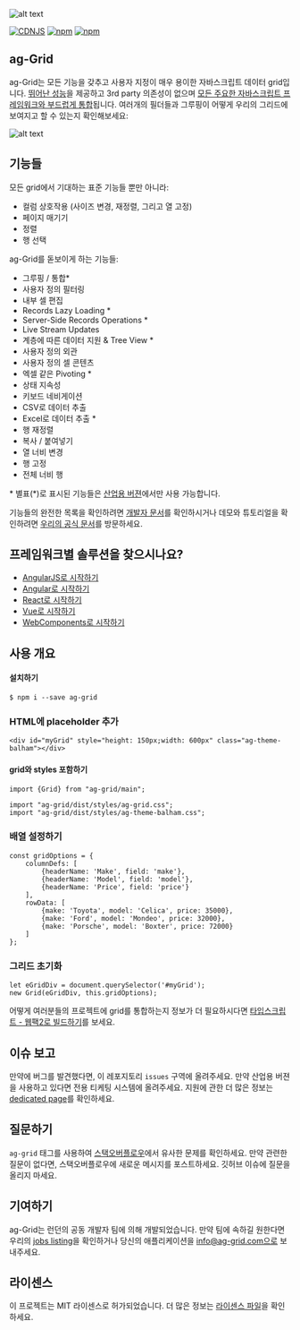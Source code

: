 
![alt text](./github-banner.png "Logo Title Text 1")

[![CDNJS](https://img.shields.io/cdnjs/v/ag-grid-community.svg)](https://cdnjs.com/libraries/ag-grid-community)
[![npm](https://img.shields.io/npm/dm/ag-grid-community.svg)](https://www.npmjs.com/package/ag-grid-community)
[![npm](https://img.shields.io/npm/dt/ag-grid-community.svg)](https://www.npmjs.com/package/ag-grid-community)

ag-Grid
------

ag-Grid는 모든 기능을 갖추고 사용자 지정이 매우 용이한 자바스크립트 데이터 grid입니다.
[뛰어난 성능](https://www.ag-grid.com/example.php?utm_source=ag-grid-readme&utm_medium=repository&utm_campaign=github#/performance/1)을 제공하고 3rd party 의존성이 없으며 [모든 주요한 자바스크립트 프레임워크와 부드럽게 통합](https://www.ag-grid.com/javascript-grid-getting-started?utm_source=ag-grid-readme&utm_medium=repository&utm_campaign=github)됩니다. 여러개의 필더들과 그루핑이 어떻게 우리의 그리드에 보여지고 할 수 있는지 확인해보세요:

![alt text](./github-grid-demo.jpg "Logo Title Text 1")


기능들
--------------

모든 grid에서 기대하는 표준 기능들 뿐만 아니라:

* 컬럼 상호작용 (사이즈 변경, 재정렬, 그리고 열 고정)
* 페이지 매기기
* 정렬
* 행 선택

ag-Grid를 돋보이게 하는 기능들:

* 그루핑 / 통합*
* 사용자 정의 필터링
* 내부 셀 편집
* Records Lazy Loading *
* Server-Side Records Operations *
* Live Stream Updates
* 계층에 따른 데이터 지원 & Tree View *
* 사용자 정의 외관
* 사용자 정의 셀 콘텐츠
* 엑셀 같은 Pivoting *
* 상태 지속성
* 키보드 네비게이션
* CSV로 데이터 추출
* Excel로 데이터 추출 *
* 행 재정렬
* 복사 / 붙여넣기 
* 열 너비 변경
* 행 고정
* 전체 너비 행

\* 별표(*)로 표시된 기능들은 [산업용 버젼](https://www.ag-grid.com/license-pricing.php?utm_source=ag-grid-readme&utm_medium=repository&utm_campaign=github)에서만 사용 가능합니다.

기능들의 완전한 목록을 확인하려면 [개발자 문서](https://www.ag-grid.com/documentation-main/documentation.php?utm_source=ag-grid-readme&utm_medium=repository&utm_campaign=github)를 확인하시거나 데모와 튜토리얼을 확인하려면 [우리의 공식 문서](https://www.ag-grid.com/features-overview?utm_source=ag-grid-readme&utm_medium=repository&utm_campaign=github)를 방문하세요.

프레임워크별 솔루션을 찾으시나요?
--------------
* [AngularJS로 시작하기](https://www.ag-grid.com/angular-grid?utm_source=ag-grid-readme&utm_medium=repository&utm_campaign=github)
* [Angular로 시작하기](https://www.ag-grid.com/angular-grid?utm_source=ag-grid-readme&utm_medium=repository&utm_campaign=github)
* [React로 시작하기](https://www.ag-grid.com/react-grid?utm_source=ag-grid-readme&utm_medium=repository&utm_campaign=github)
* [Vue로 시작하기](https://www.ag-grid.com/vue-getting-started?utm_source=ag-grid-readme&utm_medium=repository&utm_campaign=github)
* [WebComponents로 시작하기](https://www.ag-grid.com/best-web-component-data-grid?utm_source=ag-grid-readme&utm_medium=repository&utm_campaign=github)

사용 개요
--------------

#### 설치하기

    $ npm i --save ag-grid

### HTML에 placeholder 추가

    <div id="myGrid" style="height: 150px;width: 600px" class="ag-theme-balham"></div>


#### grid와 styles 포함하기

    import {Grid} from "ag-grid/main";

    import "ag-grid/dist/styles/ag-grid.css";
    import "ag-grid/dist/styles/ag-theme-balham.css";

### 배열 설정하기

    const gridOptions = {
    	columnDefs: [
    		{headerName: 'Make', field: 'make'},
    		{headerName: 'Model', field: 'model'},
    		{headerName: 'Price', field: 'price'}
    	],
    	rowData: [
    		{make: 'Toyota', model: 'Celica', price: 35000},
    		{make: 'Ford', model: 'Mondeo', price: 32000},
    		{make: 'Porsche', model: 'Boxter', price: 72000}
    	]
    };

### 그리드 초기화

    let eGridDiv = document.querySelector('#myGrid');
    new Grid(eGridDiv, this.gridOptions);

어떻게 여러분들의 프로젝트에 grid를 통합하는지 정보가 더 필요하시다면 [타입스크립트 - 웹팩2로 빌드하기](https://www.ag-grid.com/ag-grid-typescript-webpack-2?utm_source=ag-grid-readme&utm_medium=repository&utm_campaign=github)를 보세요.

이슈 보고
----------
만약에 버그를 발견했다면, 이 레포지토리 `issues` 구역에 올려주세요. 만약 산업용 버젼을 사용하고 있다면 전용 티케팅 시스템에 올려주세요. 지원에 관한 더 많은 정보는 [dedicated page](https://www.ag-grid.com/support.php?utm_source=ag-grid-readme&utm_medium=repository&utm_campaign=github)를 확인하세요.


질문하기
-------------

`ag-grid` 태그를 사용하여 [스택오버플로우](https://stackoverflow.com/questions/tagged/ag-grid)에서 유사한 문제를 확인하세요. 만약 관련한 질문이 없다면, 스택오버플로우에 새로운 메시지를 포스트하세요. 깃허브 이슈에 질문을 올리지 마세요.

기여하기
------------
ag-Grid는 런던의 공동 개발자 팀에 의해 개발되었습니다. 만약 팀에 속하길 원한다면 우리의 [jobs listing](https://www.ag-grid.com/ag-grid-jobs-board?utm_source=ag-grid-readme&utm_medium=repository&utm_campaign=github)을 확인하거나 당신의 애플리케이션을 info@ag-grid.com으로 보내주세요.

라이센스
------------------
이 프로젝트는 MIT 라이센스로 허가되었습니다. 더 많은 정보는 [라이센스 파일](./LICENSE.txt)을 확인하세요.
